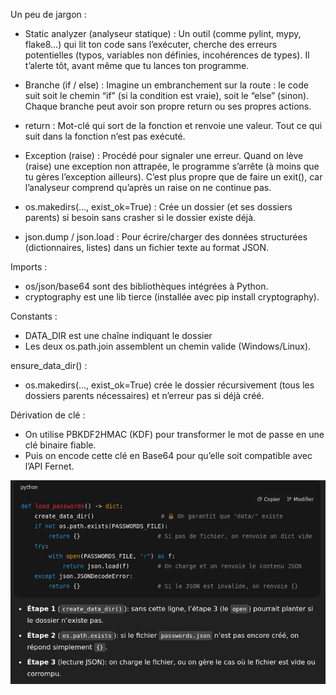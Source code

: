 Un peu de jargon :


* Static analyzer (analyseur statique) :
Un outil (comme pylint, mypy, flake8…) qui lit ton code sans l’exécuter, cherche des erreurs potentielles (typos, variables non définies, incohérences de types). Il t’alerte tôt, avant même que tu lances ton programme.


* Branche (if / else) :
Imagine un embranchement sur la route : le code suit soit le chemin “if” (si la condition est vraie), soit le “else” (sinon). Chaque branche peut avoir son propre return ou ses propres actions.


* return :
Mot-clé qui sort de la fonction et renvoie une valeur. Tout ce qui suit dans la fonction n’est pas exécuté.


* Exception (raise) :
Procédé pour signaler une erreur. Quand on lève (raise) une exception non attrapée, le programme s’arrête (à moins que tu gères l’exception ailleurs). C’est plus propre que de faire un exit(), car l’analyseur comprend qu’après un raise on ne continue pas.


* os.makedirs(..., exist_ok=True) :
Crée un dossier (et ses dossiers parents) si besoin sans crasher si le dossier existe déjà.


* json.dump / json.load :
Pour écrire/charger des données structurées (dictionnaires, listes) dans un fichier texte au format JSON.


Imports :

* os/json/base64 sont des bibliothèques intégrées à Python.
* cryptography est une lib tierce (installée avec pip install cryptography).

Constants :

* DATA_DIR est une chaîne indiquant le dossier
* Les deux os.path.join assemblent un chemin valide (Windows/Linux).

ensure_data_dir() :

* os.makedirs(..., exist_ok=True) crée le dossier récursivement (tous les dossiers parents nécessaires) et n’erreur pas si déjà créé.

Dérivation de clé :

* On utilise PBKDF2HMAC (KDF) pour transformer le mot de passe en une clé binaire fiable.
* Puis on encode cette clé en Base64 pour qu’elle soit compatible avec l’API Fernet.


![img.png](data/load_password_explanation.png)